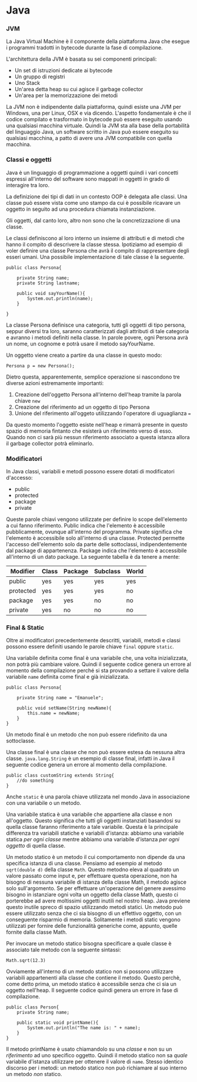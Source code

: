 # Java

### JVM
La Java Virtual Machine è il componente della piattaforma Java che esegue i programmi
tradotti in bytecode durante la fase di compilazione.

L'architettura della JVM è basata su sei componenti principali:

* Un set di istruzioni dedicate ai bytecode
* Un gruppo di registri
* Uno Stack
* Un'area detta heap su cui agisce il garbage collector
* Un'area per la memorizzazione dei metodi

La JVM non è indipendente dalla piattaforma, quindi esiste una JVM per Windows, una per
Linux, OSX e via dicendo. L'aspetto fondamentale è che il codice compilato e trasformato in
bytecode può essere eseguito usando una qualsiasi macchina virtuale.
Quindi la JVM sta alla base della portabilità del linguaggio Java, un software scritto in Java
può essere eseguito su qualsiasi macchina, a patto di avere una JVM compatibile con quella macchina.

### Classi e oggetti
Java è un linguaggio di programmazione a oggetti quindi i vari concetti espressi all'interno del
software sono mappati in oggetti in grado di interagire tra loro.

La definizione dei tipi di dati in un contesto OOP è delegata alle classi. Una classe 
può essere vista come uno stampo da cui è possibile ricavare un oggetto in seguito ad una procedura
chiamata instanziazione.

Gli oggetti, dal canto loro, altro non sono che la concretizzazione di una classe.

Le classi definiscono al loro interno un insieme di attributi e di metodi che hanno il compito 
di descrivere la classe stessa.
Ipotiziamo ad esempio di voler definire una classe Persona che avrà il compito di rappresentare 
degli esseri umani. Una possibile implementazione di tale classe è la seguente.

```
public class Persona{

	private String name;
	private String lastname;
	
	public void sayYourName(){
		System.out.println(name);
	}

}
```

La classe Persona definisce una categoria, tutti gli oggetti di tipo persona, seppur diversi tra loro,
saranno caratterizzati dagli attributi di tale categoria e avranno i metodi definiti nella classe.
In parole povere, ogni Persona avrà un nome, un cognome e potrà usare il metodo sayYourName.

Un oggetto viene creato a partire da una classe in questo modo:

```
Persona p = new Persona();
```

Dietro questa, apparentemente, semplice operazione si nascondono tre diverse azioni estremamente importanti:

1. Creazione dell'oggetto Persona all'interno dell'heap tramite la parola chiave `new`
2. Creazione del riferimento ad un oggetto di tipo Persona
3. Unione del riferimento all'oggeto utilizzando l'operatore di uguaglianza `=`

Da questo momento l'oggetto esiste nell'heap e rimarrà presente in questo spazio di memoria
fintanto che esisterà un riferimento verso di esso. Quando non ci sarà più nessun riferimento associato
a questa istanza allora il garbage collector potrà eliminarlo.

### Modificatori

In Java classi, variabili e metodi possono essere dotati di modificatori d'accesso:

* public
* protected
* package
* private 

Queste parole chiavi vengono utilizzate per definire lo scope dell'elemento a cui fanno riferimento.
Public indica che l'elemento è accessibile pubblicamente, ovunque all'interno del programma.
Private significa che l'elemento è accessibile solo all'interno di una classe.
Protected permette l'accesso dell'elemento solo da parte delle sottoclassi, indipendentemente dal package 
di appartenenza.
Package indica che l'elemento è accessibile all'interno di un dato package.
La seguente tabella è da tenere a mente:

 Modifier | Class | Package            | Subclass                | World
|-------- | ----- | ------------------ | ----------------------- | -----
public    |  yes  |        yes         |           yes           |  yes 
protected |  yes  |        yes         |           yes           |  no 
package   |  yes  |        yes         |           no            |  no 
private   |  yes  |        no          |           no            |  no 


### Final & Static

Oltre ai modificatori precedentemente descritti, variabili, metodi e classi possono essere 
definiti usando le parole chiave `final` oppure `static`.

Una variabile definita come final è una variabile che, una volta inizializzata, non potrà
più cambiare valore.
Quindi il seguente codice genera un errore al momento della compilazione perché si sta provando a settare
il valore della variabile `name` definita come final e già inizializzata.

```
public class Persona{

	private String name = "Emanuele";
	
	public void setName(String newName){
		this.name = newName;
	}
}
```

Un metodo final è un metodo che non può essere ridefinito da una sottoclasse.

Una classe final è una classe che non può essere estesa da nessuna altra classe. `java.lang.String`
è un esempio di classe final, infatti in Java il seguente codice genera un errore al momento
della compilazione.

```
public class customString extends String{
	//do something
}
```

Anche `static` è una parola chiave utilizzata nel mondo Java in associazione con una variabile o un 
metodo.

Una variabile statica è una variabile che appartiene alla classe e non all'oggetto. Questo significa che
tutti gli oggetti instanziati basandosi su quella classe faranno riferimento a tale variabile.
Questa è la principale differenza tra variabili statiche e variabili d'istanza: abbiamo una variabile statica
_per ogni classe_ mentre abbiamo una variabile d'istanza _per ogni oggetto_ di quella classe.

Un metodo statico è un metodo il cui comportamento non dipende da una specifica istanza di una classe. 
Pensiamo ad esempio al metodo `sqrt(double d)` della classe `Math`. Questo metodno eleva al quadrato un valore 
passato come input e, per effettuare questa operazione, non ha bisogno di nessuna variabile di istanza
della classe Math, il metodo agisce solo sull'argomento.
Se per effettuare un'operazione del genere avessimo bisogno in istanziare ogni volta un oggetto della 
classe Math, questo ci porterebbe ad avere moltissimi oggetti inutili nel nostro heap.
Java previene questo inutile spreco di spazio utilizzando metodi statici. Un metodo può essere utilizzato
senza che ci sia bisogno di un effettivo oggetto, con un conseguente risparmio di memoria.
Solitamente i metodi static vengono utilizzati per fornire delle funzionalità generiche come, appunto, 
quelle fornite dalla classe Math.

Per invocare un metodo statico bisogna specificare a quale classe è associato tale metodo con la seguente
sintassi:

`Math.sqrt(12.3)`

Ovviamente all'interno di un metodo statico non si possono utilizzare variabili appartenenti alla classe
che contiene il metodo. Questo perchè, come detto prima, un metodo statico è accessibile senza che ci sia
un oggetto nell'heap. Il seguente codice quindi genera un errore in fase di compilazione.

```
public class Person{
	private String name;

	public static void printName(){
		System.out.println("The name is: " + name);
	}
}
```

Il metodo printName è usato chiamandolo su una _classe_ e non su un _riferimento_ ad uno specifico oggetto. 
Quindi il metodo statico non sa _quale_ variabile d'istanza utilizzare per ottenere il valore di `name`.
Stesso identico discorso per i metodi: un metodo statico non può richiamare al suo interno un metodo _non_
statico.


 









